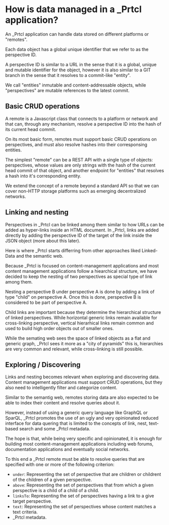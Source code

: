 # How is data managed in a \_Prtcl application?

An \_Prtcl application can handle data stored on different platforms or "remotes".

Each data object has a global unique identifier that we refer to as the perspective ID.

A perspective ID is similar to a URL in the sense that it is a global, unique and mutable identifier for the object, however it is also similar to a GIT branch in the sense that it resolves to a commit-like "entity".

We call "entities" inmutable and content-addressable objects, while "perspectives" are mutable references to the latest commit.

## Basic CRUD operations

A remote is a Javascript class that connects to a platform or network and that can, through any mechanism, resolve a perspective ID into the hash of its current head commit.

On its most basic form, remotes must support basic CRUD operations on perspectives, and must also resolve hashes into their corresponsing entities.

The simplest "remote" can be a REST API with a single type of objects: perspectives, whose values are only strings with the hash of the current head commit of that object, and another endpoint for "entities" that resolves a hash into it's corresponding entity.

We extend the concept of a remote beyond a standard API so that we can cover non-HTTP storage platforms such as emerging decentralized networks.

## Linking and nesting

Perspectives in \_Prtcl can be linked among them similar to how URLs can be added as hyper-links inside an HTML document. In \_Prtcl, links are added directly by adding the perspective ID of the target of the link inside the JSON object (more about this later).

Here is where \_Prtcl starts differring from other approaches liked Linked-Data and the semantic web.

Because \_Prtcl is focused on content-management applications and most content management applications follow a hiearchical structure, we have decided to keep the nesting of two perspectives as special type of link among them.

Nesting a perspective B under perspective A is done by adding a link of type "child" on perspective A. Once this is done, perspective B is considered to be part of perspective A.

Child links are important because they determine the hierarchical structure of linked perspectives. While horizontal generic links remain available for cross-linking perspective, vertical hierarhical links remain common and used to build high order objects out of smaller ones.

While the semating web sees the space of linked objects as a flat and generic graph, \_Prtcl sees it more as a "city of pyramids" this is, hierarchies are very common and relevant, while cross-linking is still possible.

## Exploring / Discovering

Links and nesting becomes relevant when exploring and discovering data. Content management applications must support CRUD operations, but they also need to intelligently filter and categorize content.

Similar to the semantig web, remotes storing data are also expected to be able to index their content and resolve queries about it.

However, instead of using a generic query language like GraphQL or SparQL, \_Prtcl promotes the use of an ugly and very opinionated reduced interface for data quering that is limited to the concepts of link, nest, text-based search and some \_Prtcl metadata.

The hope is that, while being very specific and opinionated, it is enough for building most content-management applications including web forums, documentation applications and eventually social networks.

To this end a \_Prtcl remote must be able to resolve queries that are specified with one or more of the following criterion:

- `under`: Representing the set of perspective that are children or childrent of the children of a given perspective.
- `above`: Representing the set of perspectives that from which a given perspective is a child of a child of a child.
- `linksTo`: Representing the set of perspectives having a link to a give target perspective.
- `text`: Representing the set of perspectives whose content matches a text criteria.
- \_Prtcl metadata.
